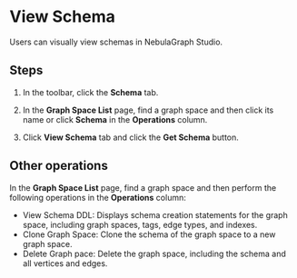 # View Schema

Users can visually view schemas in NebulaGraph Studio.

## Steps

1. In the toolbar, click the **Schema** tab.

2. In the **Graph Space List** page, find a graph space and then click its name or click **Schema** in the **Operations** column.

3. Click **View Schema** tab and click the **Get Schema** button.

## Other operations

In the **Graph Space List** page, find a graph space and then perform the following operations in the **Operations** column:

- View Schema DDL: Displays schema creation statements for the graph space, including graph spaces, tags, edge types, and indexes.
- Clone Graph Space: Clone the schema of the graph space to a new graph space.
- Delete Graph pace: Delete the graph space, including the schema and all vertices and edges.